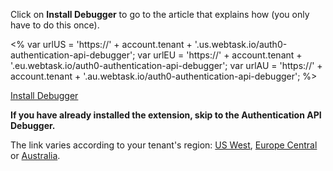 <!-- markdownlint-disable MD024 MD034 MD041-->
Click on **Install Debugger** to go to the article that explains how (you only have to do this once).

<%
  var urlUS = 'https://' + account.tenant + '.us.webtask.io/auth0-authentication-api-debugger';
  var urlEU = 'https://' + account.tenant + '.eu.webtask.io/auth0-authentication-api-debugger';
  var urlAU = 'https://' + account.tenant + '.au.webtask.io/auth0-authentication-api-debugger';
%>

<div class="test-endpoint-box">
  <a href="/extensions/authentication-api-debugger" class="btn btn-primary" target="_blank">Install Debugger</a>
</div>

**If you have already installed the extension, skip to the Authentication API Debugger.**

The link varies according to your tenant's region: <a href="${urlUS}" target="_blank">US West</a>, <a href="${urlEU}" target="_blank">Europe Central</a> or <a href="${urlAU}" target="_blank">Australia</a>.
